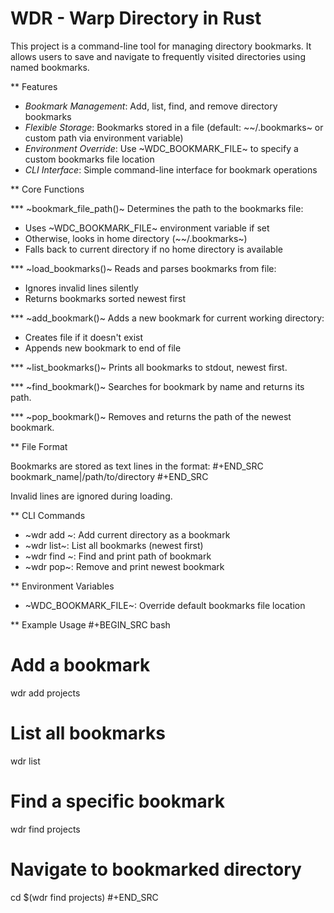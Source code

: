 # WDR - Warp Directory in Rust

This project is a command-line tool for managing directory bookmarks.
It allows users to save and navigate to frequently visited directories
using named bookmarks.

** Features

- *Bookmark Management*: Add, list, find, and remove directory
   bookmarks
- *Flexible Storage*: Bookmarks stored in a file (default:
   ~~/.bookmarks~ or custom path via environment variable)
- *Environment Override*: Use ~WDC_BOOKMARK_FILE~ to specify a custom
    bookmarks file location
- *CLI Interface*: Simple command-line interface for bookmark
    operations

** Core Functions

*** ~bookmark_file_path()~
Determines the path to the bookmarks file:
- Uses ~WDC_BOOKMARK_FILE~ environment variable if set
- Otherwise, looks in home directory (~~/.bookmarks~)
- Falls back to current directory if no home directory is available

*** ~load_bookmarks()~
Reads and parses bookmarks from file:
- Ignores invalid lines silently
- Returns bookmarks sorted newest first

*** ~add_bookmark()~
Adds a new bookmark for current working directory:
- Creates file if it doesn't exist
- Appends new bookmark to end of file

*** ~list_bookmarks()~
Prints all bookmarks to stdout, newest first.

*** ~find_bookmark()~
Searches for bookmark by name and returns its path.

*** ~pop_bookmark()~
Removes and returns the path of the newest bookmark.

** File Format

Bookmarks are stored as text lines in the format:
#+END_SRC
bookmark_name|/path/to/directory
#+END_SRC

Invalid lines are ignored during loading.

** CLI Commands

- ~wdr add <name>~: Add current directory as a bookmark
- ~wdr list~: List all bookmarks (newest first)
- ~wdr find <name>~: Find and print path of bookmark
- ~wdr pop~: Remove and print newest bookmark

** Environment Variables

- ~WDC_BOOKMARK_FILE~: Override default bookmarks file location

** Example Usage
#+BEGIN_SRC bash
# Add a bookmark
wdr add projects

# List all bookmarks
wdr list

# Find a specific bookmark
wdr find projects

# Navigate to bookmarked directory
cd $(wdr find projects)
#+END_SRC
